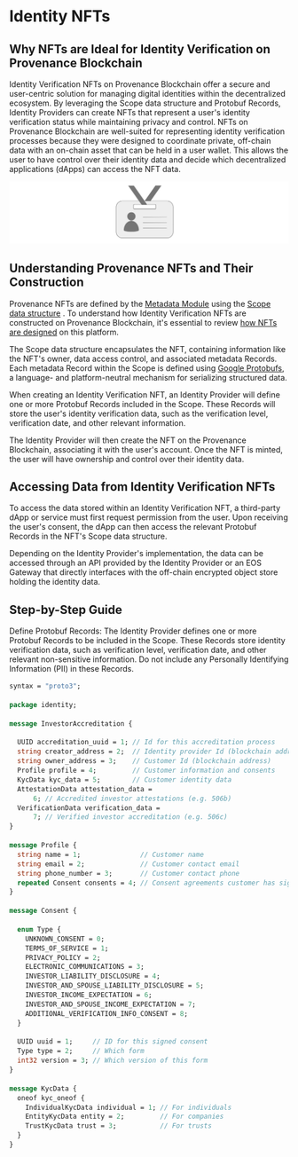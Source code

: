 # Identity NFTs

## Why NFTs are Ideal for Identity Verification on Provenance Blockchain

Identity Verification NFTs on Provenance Blockchain offer a secure and user-centric solution for managing digital
identities within the decentralized ecosystem. By leveraging the Scope data structure and Protobuf Records, Identity
Providers can create NFTs that represent a user's identity verification status while maintaining privacy and control.
NFTs on Provenance Blockchain are well-suited for representing identity verification processes because they were
designed to coordinate private, off-chain data with an on-chain asset that can be held in a user wallet. This allows the
user to have control over their identity data and decide which decentralized applications (dApps) can access the NFT
data.

![identity verification check](/img/learn/dapps/identity-badge.png)


## Understanding Provenance NFTs and Their Construction

Provenance NFTs are defined by the [Metadata Module](/docs/pb/modules/metadata-module) using the
[Scope data structure](https://github.com/provenance-io/provenance/blob/main/docs/proto-docs.md#provenance.metadata.v1.Scope)
. To understand how Identity
Verification NFTs are constructed on Provenance Blockchain, it's essential to review [how NFTs are designed](/docs/learn/asset-lifecycle/nfts)
on this platform.

The Scope data structure encapsulates the NFT, containing information like the NFT's owner, data access control, and
associated metadata Records. Each metadata Record within the Scope is defined using [Google Protobufs](https://protobuf.dev/), a language- and
platform-neutral mechanism for serializing structured data.

When creating an Identity Verification NFT, an Identity Provider will define one or more Protobuf Records included in
the Scope. These Records will store the user's identity verification data, such as the verification level, verification
date, and other relevant information. 

The Identity Provider will then create the NFT on the Provenance Blockchain, associating it with the user's account. Once
the NFT is minted, the user will have ownership and control over their identity data.

## Accessing Data from Identity Verification NFTs

To access the data stored within an Identity Verification NFT, a third-party dApp or service must first request
permission from the user. Upon receiving the user's consent, the dApp can then access the relevant Protobuf Records in
the NFT's Scope data structure.

Depending on the Identity Provider's implementation, the data can be accessed through an API provided by the Identity
Provider or an EOS Gateway that directly interfaces with the off-chain encrypted object store holding the identity data.


## Step-by-Step Guide

Define Protobuf Records: The Identity Provider defines one
or more Protobuf Records to be included in the Scope. These Records store identity verification data, such as
verification level, verification date, and other relevant non-sensitive information. Do not include any Personally
Identifying Information (PII) in these Records.


```protobuf title="Example NFT Protobuf (partial) representing investor accreditation data" showLineNumbers
syntax = "proto3";

package identity;

message InvestorAccreditation {

  UUID accreditation_uuid = 1; // Id for this accreditation process
  string creator_address = 2;  // Identity provider Id (blockchain address)
  string owner_address = 3;    // Customer Id (blockchain address)
  Profile profile = 4;         // Customer information and consents
  KycData kyc_data = 5;        // Customer identity data
  AttestationData attestation_data =
      6; // Accredited investor attestations (e.g. 506b)
  VerificationData verification_data =
      7; // Verified investor accreditation (e.g. 506c)
}

message Profile {
  string name = 1;               // Customer name
  string email = 2;              // Customer contact email
  string phone_number = 3;       // Customer contact phone
  repeated Consent consents = 4; // Consent agreements customer has signed
}

message Consent {

  enum Type {
    UNKNOWN_CONSENT = 0;
    TERMS_OF_SERVICE = 1;
    PRIVACY_POLICY = 2;
    ELECTRONIC_COMMUNICATIONS = 3;
    INVESTOR_LIABILITY_DISCLOSURE = 4;
    INVESTOR_AND_SPOUSE_LIABILITY_DISCLOSURE = 5;
    INVESTOR_INCOME_EXPECTATION = 6;
    INVESTOR_AND_SPOUSE_INCOME_EXPECTATION = 7;
    ADDITIONAL_VERIFICATION_INFO_CONSENT = 8;
  }

  UUID uuid = 1;     // ID for this signed consent
  Type type = 2;     // Which form
  int32 version = 3; // Which version of this form
}

message KycData {
  oneof kyc_oneof {
    IndividualKycData individual = 1; // For individuals
    EntityKycData entity = 2;         // For companies
    TrustKycData trust = 3;           // For trusts
  }
}
```